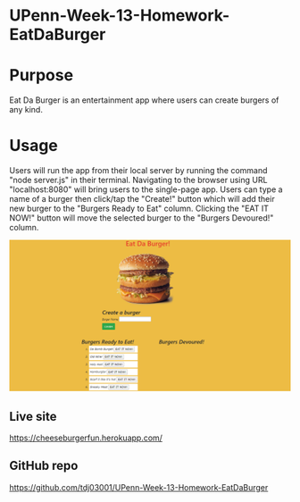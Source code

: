 # UPenn-Week-13-Homework-EatDaBurger

# Purpose

Eat Da Burger is an entertainment app where users can create burgers of any kind.

# Usage

Users will run the app from their local server by running the command "node server.js" in their terminal. Navigating to the browser using URL "localhost:8080" will bring users to the single-page app. Users can type a name of a burger then click/tap the "Create!" button which will add their new burger to the "Burgers Ready to Eat" column. Clicking the "EAT IT NOW!" button will move the selected burger to the "Burgers Devoured!" column.

![Screenshot of the app](public/assets/img/EatDaBurgerScreenshot.png)

## Live site
https://cheeseburgerfun.herokuapp.com/

## GitHub repo
https://github.com/tdj03001/UPenn-Week-13-Homework-EatDaBurger
